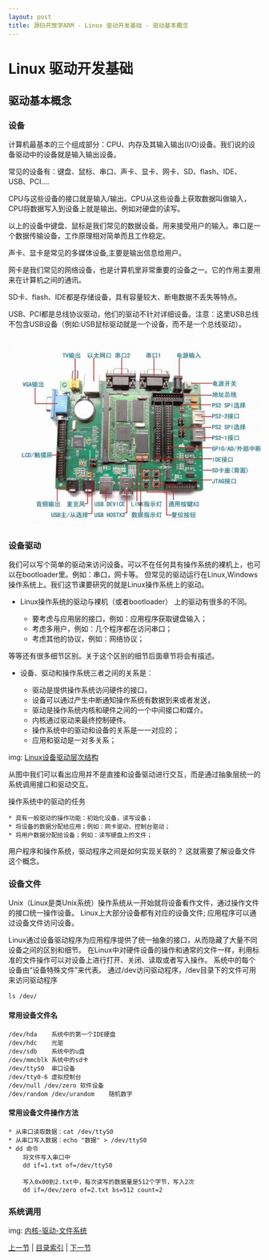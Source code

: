 ```yaml
---
layout: post
title: 源码开放学ARM - Linux 驱动开发基础 - 驱动基本概念
---
```


# Linux 驱动开发基础
## 驱动基本概念

### 设备
计算机最基本的三个组成部分：CPU、内存及其输入输出(I/O)设备。我们说的设备驱动中的设备就是输入输出设备。

常见的设备有：键盘、鼠标、串口、声卡、显卡、网卡、SD、flash、IDE、USB、PCI….

CPU与这些设备的接口就是输入/输出。CPU从这些设备上获取数据叫做输入，CPU将数据写入到设备上就是输出。例如对硬盘的读写。

以上的设备中键盘、鼠标是我们常见的数据设备。用来接受用户的输入。串口是一个数据传输设备，工作原理相对简单而且工作稳定。

声卡、显卡是常见的多媒体设备,主要是输出信息给用户。

网卡是我们常见的网络设备，也是计算机里非常重要的设备之一。它的作用主要用来在计算机之间的通讯。

SD卡、flash、IDE都是存储设备，具有容量较大、断电数据不丢失等特点。

USB、PCI都是总线协议驱动，他们的驱动不针对详细设备。注意：这里USB总线不包含USB设备（例如:USB鼠标驱动就是一个设备，而不是一个总线驱动）。

![MC2410E开发板1](../figures/LASO-chp101-1-1-mc2410.jpg)


### 设备驱动
我们可以写个简单的驱动来访问设备。可以不在任何具有操作系统的裸机上，也可以在bootloader里。例如：串口，网卡等。
但常见的驱动运行在Linux,Windows操作系统上。我们这节课要研究的就是Linux操作系统上的驱动。

* Linux操作系统的驱动与裸机（或者bootloader） 上的驱动有很多的不同。

	- 要考虑与应用层的接口，例如：应用程序获取键盘输入；
	- 考虑多用户，例如：几个程序都在访问串口；
	- 考虑其他的协议，例如：网络协议；
	
等等还有很多细节区别。关于这个区别的细节后面章节将会有描述。

* 设备、驱动和操作系统三者之间的关系是：

	* 驱动是提供操作系统访问硬件的接口，
	* 设备可以通过产生中断通知操作系统有数据到来或者发送，
	* 驱动是操作系统内核和硬件之间的一个中间接口和媒介。
	* 内核通过驱动来最终控制硬件。
	* 操作系统中的驱动和设备的关系是一一对应的；
	* 应用和驱动是一对多关系；
	
img: [Linux设备驱动层次结构](../figures/LASO-chp101-1-1-lddframe.jpg)
	
从图中我们可以看出应用并不是直接和设备驱动进行交互，而是通过抽象层统一的系统调用接口和驱动交互。

操作系统中的驱动的任务 

	* 具有一般驱动的操作功能：初始化设备，读写设备；
	* 将设备的数据分配给应用；例如：网卡驱动，控制台驱动；
	* 将用户数据分配给设备；例如：读写硬盘上的文件；

用户程序和操作系统，驱动程序之间是如何实现关联的？ 这就需要了解设备文件这个概念。
	
### 设备文件
Unix（Linux是类Unix系统）操作系统从一开始就将设备看作文件，通过操作文件的接口统一操作设备。
Linux上大部分设备都有对应的设备文件; 应用程序可以通过设备文件访问设备。

Linux通过设备驱动程序为应用程序提供了统一抽象的接口，从而隐藏了大量不同设备之间的区别和细节。
在Linux中对硬件设备的操作和通常的文件一样，利用标准的文件操作可以对设备上进行打开、关闭、读取或者写入操作。
系统中的每个设备由“设备特殊文件”来代表。
通过/dev访问驱动程序，/dev目录下的文件可用来访问驱动程序

	ls /dev/

#### 常用设备文件名
	
	/dev/hda	系统中的第一个IDE硬盘
	/dev/hdc	光驱
	/dev/sdb	系统中的u盘
	/dev/mmcblk	系统中的sd卡
	/dev/ttyS0	串口设备
	/dev/tty0-6 虚拟控制台
	/dev/null /dev/zero 软件设备
	/dev/random /dev/urandom	随机数字
	
#### 常用设备文件操作方法

	* 从串口读取数据：cat /dev/ttyS0
	* 从串口写入数据：echo "数据" > /dev/ttyS0
	* dd 命令
		将文件写入串口中
		dd if=1.txt of=/dev/ttyS0			
		
		写入0x00到2.txt中，每次读写的数据量是512个字节，写入2次
		dd if=/dev/zero	of=2.txt bs=512 count=2

### 系统调用

img: [内核-驱动-文件系统](http://oss.org.cn/kernel-book/ldd3/images/snagitldd3/ldd3-1-1.png)
	
[上一节](chp0-1.html)  |  [目录索引](../index.html)  |  [下一节](chp101-2.html)
